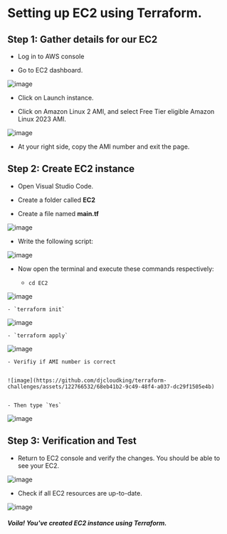 # Setting up EC2 using Terraform.


## Step 1: Gather details for our EC2

- Log in to AWS console

- Go to EC2 dashboard.


![image](https://github.com/djcloudking/terraform-challenges/assets/122766532/51fff0f7-67ae-4c32-b471-607e54054469)


- Click on Launch instance.

- Click on Amazon Linux 2 AMI, and select Free Tier eligible Amazon Linux 2023 AMI.


![image](https://github.com/djcloudking/terraform-challenges/assets/122766532/b54ad2e4-1e09-43c7-8d66-10668460a934)


- At your right side, copy the AMI number and exit the page. 


## Step 2: Create EC2 instance

- Open Visual Studio Code.  

- Create a folder called **EC2**

- Create a file named **main.tf**


![image](https://github.com/djcloudking/terraform-challenges/assets/122766532/df6fe968-cafd-494a-ad0c-b046726645c7)


- Write the following script:

![image](https://github.com/djcloudking/terraform-challenges/assets/122766532/db3c65dc-f712-4408-8c8b-c13c4c5f79b7)


- Now open the terminal and execute these commands respectively:

    - `cd EC2`

![image](https://github.com/djcloudking/terraform-challenges/assets/122766532/c046d2b8-49e7-483a-a60f-85ab828e950c)


    - `terraform init`


![image](https://github.com/djcloudking/terraform-challenges/assets/122766532/514d4fa9-2a87-4de4-ab3a-064a1dd5cd4a)


    - `terraform apply`


![image](https://github.com/djcloudking/terraform-challenges/assets/122766532/91c45b25-2d9e-40d6-8905-21eae2c5e620)


    - Verifiy if AMI number is correct
    
    
    ![image](https://github.com/djcloudking/terraform-challenges/assets/122766532/68eb41b2-9c49-48f4-a037-dc29f1505e4b)

    
    - Then type `Yes`


![image](https://github.com/djcloudking/terraform-challenges/assets/122766532/64bdfcc1-d865-4258-a0f9-fef86b861477)


## Step 3: Verification and Test

- Return to EC2 console and verify the changes. You should be able to see your EC2.


![image](https://github.com/djcloudking/terraform-challenges/assets/122766532/9397a096-7da6-4a88-9d56-aeccd5cd6c17)


- Check if all EC2 resources are up-to-date.


![image](https://github.com/djcloudking/terraform-challenges/assets/122766532/099a08dd-815f-42e1-9ac2-ae6544400ca9)


##### Voila! You've created EC2 instance using Terraform. 


